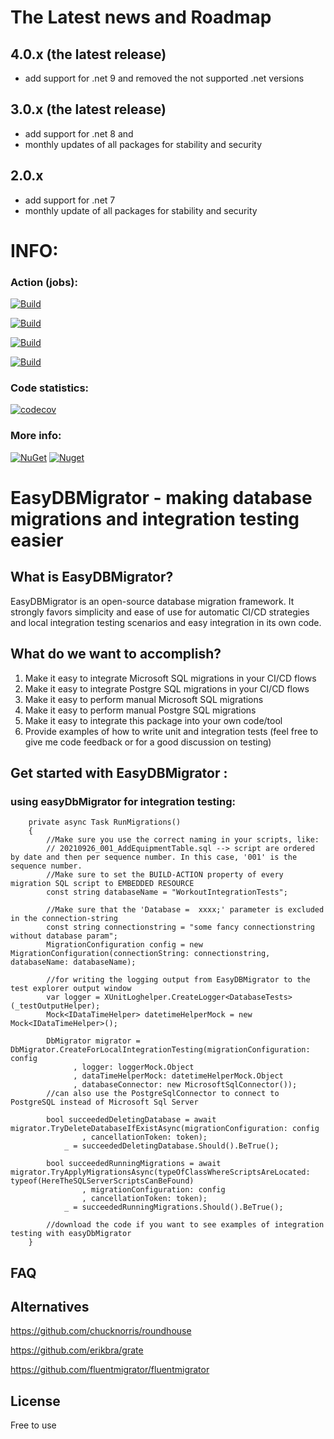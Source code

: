 # The Latest news and Roadmap

## 4.0.x (the latest release)
- add support for .net 9 and removed the not supported .net versions

## 3.0.x (the latest release)
- add support for .net 8 and
- monthly updates of all packages for stability and security

## 2.0.x
- add support for .net 7
- monthly update of all packages for stability and security

# INFO:

### Action (jobs):
[![Build](https://github.com/Retrodad0001/EasyDbMigrator/actions/workflows/BuildTestDebug.yml/badge.svg)](https://github.com/Retrodad0001/EasyDbMigrator/actions/workflows/BuildTestDebug.yml)

[![Build](https://github.com/Retrodad0001/EasyDbMigrator/actions/workflows/BuildRelease.yml/badge.svg)](https://github.com/Retrodad0001/EasyDbMigrator/actions/workflows/BuildRelease.yml)

[![Build](https://github.com/Retrodad0001/EasyDbMigrator/actions/workflows/PackageAndReleaseMasterToNuGet.yml/badge.svg)](https://github.com/Retrodad0001/EasyDbMigrator/actions/workflows/PackageAndReleaseMasterToNuGet.yml)

[![Build](https://github.com/Retrodad0001/EasyDbMigrator/actions/workflows/codeql.yml/badge.svg)](https://github.com/Retrodad0001/EasyDbMigrator/actions/workflows/codeql.yml)

### Code statistics:
[![codecov](https://codecov.io/gh/Retrodad0001/easydbmigrator/branch/master/graph/badge.svg?token=JWYWLP98IW)](https://codecov.io/gh/Retrodad0001/easydbmigrator)

### More info:

[![NuGet](https://img.shields.io/nuget/v/Retrodad.EasyDbMigrator.svg)](https://www.nuget.org/packages/Retrodad.EasyDbMigrator/) 
[![Nuget](https://img.shields.io/nuget/dt/Retrodad.EasyDbMigrator.svg)](https://www.nuget.org/packages/Retrodad.EasyDbMigrator/)


# EasyDBMigrator - making database migrations and integration testing easier

## What is EasyDBMigrator?

EasyDBMigrator is an open-source database migration framework. It strongly favors simplicity and ease of use for automatic CI/CD strategies and local integration testing scenarios and easy integration in its own code.
  
## What do we want to accomplish?

1. Make it easy to integrate Microsoft SQL migrations in your CI/CD flows
2. Make it easy to integrate Postgre SQL migrations in your CI/CD flows
5. Make it easy to perform manual Microsoft SQL migrations
6. Make it easy to perform manual Postgre SQL migrations
7. Make it easy to integrate this package into your own code/tool
8. Provide examples of how to write unit and integration tests (feel free to give me code feedback or for a good discussion on testing)

## Get started with EasyDBMigrator :

### using easyDbMigrator for integration testing:

        private async Task RunMigrations()
        {
            //Make sure you use the correct naming in your scripts, like:
            // 20210926_001_AddEquipmentTable.sql --> script are ordered by date and then per sequence number. In this case, '001' is the sequence number.
            //Make sure to set the BUILD-ACTION property of every migration SQL script to EMBEDDED RESOURCE
            const string databaseName = "WorkoutIntegrationTests";
            
            //Make sure that the 'Database =  xxxx;' parameter is excluded in the connection-string
            const string connectionstring = "some fancy connectionstring without database param";
            MigrationConfiguration config = new MigrationConfiguration(connectionString: connectionstring, databaseName: databaseName);

            //for writing the logging output from EasyDBMigrator to the test explorer output window
            var logger = XUnitLoghelper.CreateLogger<DatabaseTests>(_testOutputHelper);
            Mock<IDataTimeHelper> datetimeHelperMock = new Mock<IDataTimeHelper>();

            DbMigrator migrator = DbMigrator.CreateForLocalIntegrationTesting(migrationConfiguration: config
                  , logger: loggerMock.Object
                  , dataTimeHelperMock: datetimeHelperMock.Object
                  , databaseConnector: new MicrosoftSqlConnector()); 
            //can also use the PostgreSqlConnector to connect to PostgreSQL instead of Microsoft Sql Server

            bool succeededDeletingDatabase = await migrator.TryDeleteDatabaseIfExistAsync(migrationConfiguration: config
                    , cancellationToken: token);
                _ = succeededDeletingDatabase.Should().BeTrue();

            bool succeededRunningMigrations = await migrator.TryApplyMigrationsAsync(typeOfClassWhereScriptsAreLocated: typeof(HereTheSQLServerScriptsCanBeFound)
                    , migrationConfiguration: config
                    , cancellationToken: token);
                _ = succeededRunningMigrations.Should().BeTrue();
            
            //download the code if you want to see examples of integration testing with easyDbMigrator
        }

## FAQ


## Alternatives
https://github.com/chucknorris/roundhouse

https://github.com/erikbra/grate

https://github.com/fluentmigrator/fluentmigrator

## License
Free to use
